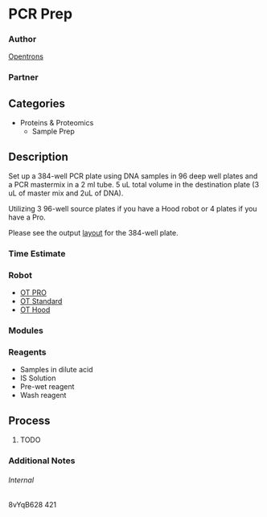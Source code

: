 # PCR Prep

### Author
[Opentrons](http://www.opentrons.com/)

### Partner


## Categories
* Proteins & Proteomics
  * Sample Prep


## Description
Set up a 384-well PCR plate using DNA samples in 96 deep well plates and a PCR mastermix in a 2 ml tube.
5 uL total volume in the destination plate (3 uL of master mix and 2uL of DNA).

Utilizing 3 96-well source plates if you have a Hood robot or 4 plates if you have a Pro.

Please see the output [layout](https://s3.amazonaws.com/opentrons-protocol-library-website/custom-README-images/PCR_Prep_Multiple_Plates-mapping.png) for the 384-well plate.


### Time Estimate

### Robot
* [OT PRO](https://opentrons.com/ot-one-pro)
* [OT Standard](https://opentrons.com/ot-one-standard)
* [OT Hood](http://opentrons.com/robots/ot-one-s-hood)

### Modules


### Reagents
* Samples in dilute acid
* IS Solution
* Pre-wet reagent
* Wash reagent

## Process
1. TODO

### Additional Notes


###### Internal
8vYqB628
421
